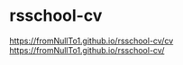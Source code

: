 # rsschool-cv

https://fromNullTo1.github.io/rsschool-cv/cv
https://fromNullTo1.github.io/rsschool-cv/